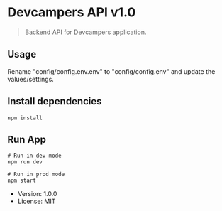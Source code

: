 # Devcampers API v1.0

> Backend API for Devcampers application.

## Usage

Rename "config/config.env.env" to "config/config.env" and update the values/settings.

## Install dependencies
```
npm install
```

## Run App
```
# Run in dev mode
npm run dev

# Run in prod mode
npm start
```

- Version: 1.0.0
- License: MIT 
